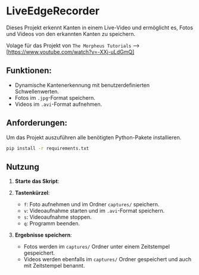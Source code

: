 # LiveEdgeRecorder

Dieses Projekt erkennt Kanten in einem Live-Video und ermöglicht es, Fotos und Videos von den erkannten Kanten zu speichern.

Volage für das Projekt von `The Morpheus Tutorials` --> [https://www.youtube.com/watch?v=-XXj-uLdGmQ]
## Funktionen:
- Dynamische Kantenerkennung mit benutzerdefinierten Schwellenwerten.
- Fotos im `.jpg`-Format speichern.
- Videos im `.avi`-Format aufnehmen.

## Anforderungen:
Um das Projekt auszuführen alle benötigten Python-Pakete installieren.

```bash
pip install -r requirements.txt
```

## Nutzung

1. **Starte das Skript**:

2. **Tastenkürzel**:
   - `f`: Foto aufnehmen und im Ordner `captures/` speichern.
   - `v`: Videoaufnahme starten und im `.avi`-Format speichern.
   - `s`: Videoaufnahme stoppen.
   - `q`: Programm beenden.

3. **Ergebnisse speichern**:
   - Fotos werden im `captures/` Ordner unter einem Zeitstempel gespeichert.
   - Videos werden ebenfalls im `captures/` Ordner gespeichert und auch mit Zeitstempel benannt.
